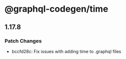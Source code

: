 # @graphql-codegen/time

## 1.17.8
### Patch Changes

- bccfd28c: Fix issues with adding time to .graphql files
